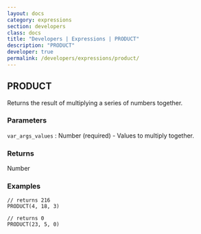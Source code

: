 ```yaml
---
layout: docs
category: expressions
section: developers
class: docs
title: "Developers | Expressions | PRODUCT"
description: "PRODUCT"
developer: true
permalink: /developers/expressions/product/
---
```


## PRODUCT

Returns the result of multiplying a series of numbers together.

### Parameters
`var_args_values` : Number (required) - Values to multiply together.

### Returns
Number

### Examples
```
// returns 216
PRODUCT(4, 18, 3)
```

```
// returns 0
PRODUCT(23, 5, 0)
```